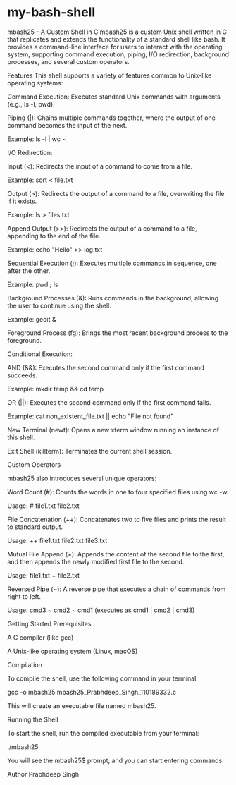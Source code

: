 # my-bash-shell
mbash25 - A Custom Shell in C
mbash25 is a custom Unix shell written in C that replicates and extends the functionality of a standard shell like bash. It provides a command-line interface for users to interact with the operating system, supporting command execution, piping, I/O redirection, background processes, and several custom operators.

Features
This shell supports a variety of features common to Unix-like operating systems:

Command Execution: Executes standard Unix commands with arguments (e.g., ls -l, pwd).

Piping (|): Chains multiple commands together, where the output of one command becomes the input of the next.

Example: ls -l | wc -l

I/O Redirection:

Input (<): Redirects the input of a command to come from a file.

Example: sort < file.txt

Output (>): Redirects the output of a command to a file, overwriting the file if it exists.

Example: ls > files.txt

Append Output (>>): Redirects the output of a command to a file, appending to the end of the file.

Example: echo "Hello" >> log.txt

Sequential Execution (;): Executes multiple commands in sequence, one after the other.

Example: pwd ; ls

Background Processes (&): Runs commands in the background, allowing the user to continue using the shell.

Example: gedit &

Foreground Process (fg): Brings the most recent background process to the foreground.

Conditional Execution:

AND (&&): Executes the second command only if the first command succeeds.

Example: mkdir temp && cd temp

OR (||): Executes the second command only if the first command fails.

Example: cat non_existent_file.txt || echo "File not found"

New Terminal (newt): Opens a new xterm window running an instance of this shell.

Exit Shell (killterm): Terminates the current shell session.

Custom Operators

mbash25 also introduces several unique operators:

Word Count (#): Counts the words in one to four specified files using wc -w.

Usage: # file1.txt file2.txt

File Concatenation (++): Concatenates two to five files and prints the result to standard output.

Usage: ++ file1.txt file2.txt file3.txt

Mutual File Append (+): Appends the content of the second file to the first, and then appends the newly modified first file to the second.

Usage: file1.txt + file2.txt

Reversed Pipe (~): A reverse pipe that executes a chain of commands from right to left.

Usage: cmd3 ~ cmd2 ~ cmd1 (executes as cmd1 | cmd2 | cmd3)

Getting Started
Prerequisites

A C compiler (like gcc)

A Unix-like operating system (Linux, macOS)

Compilation

To compile the shell, use the following command in your terminal:

gcc -o mbash25 mbash25_Prabhdeep_Singh_110189332.c

This will create an executable file named mbash25.

Running the Shell

To start the shell, run the compiled executable from your terminal:

./mbash25

You will see the mbash25$ prompt, and you can start entering commands.

Author
Prabhdeep Singh

